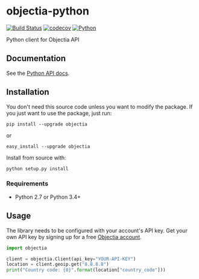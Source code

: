 # objectia-python 
[![Build Status](https://travis-ci.org/objectia/objectia-python.svg?branch=master)](https://travis-ci.org/objectia/objectia-python)
[![codecov](https://codecov.io/gh/objectia/objectia-python/branch/master/graph/badge.svg)](https://codecov.io/gh/objectia/objectia-python)
[![Python](https://img.shields.io/pypi/pyversions/setuptools.svg)]()

Python client for Objectia API

## Documentation

See the [Python API docs](https://docs.objectia.com/guide/python.html).

## Installation

You don't need this source code unless you want to modify the package. If you just
want to use the package, just run:

    pip install --upgrade objectia

or

    easy_install --upgrade objectia

Install from source with:

    python setup.py install

### Requirements

* Python 2.7 or Python 3.4+

## Usage

The library needs to be configured with your account's API key. Get your own API key by signing up for a free [Objectia account](https://objectia.com).

``` python
import objectia

client = objectia.Client(api_key="YOUR-API-KEY")
location = client.geoip.get("8.8.8.8")
print("Country code: {0}".format(location["country_code"]))
```
